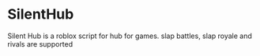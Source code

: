 # SilentHub

Silent Hub is a roblox script for hub for games. slap battles, slap royale and rivals are supported
